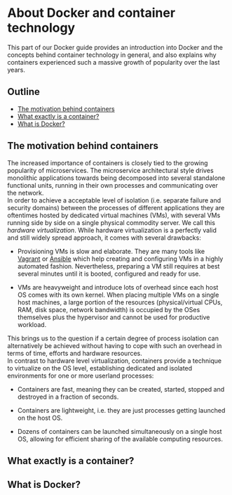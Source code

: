 # About Docker and container technology

This part of our Docker guide provides an introduction into Docker and the concepts behind container technology in general, and also explains why containers experienced such a massive growth of popularity over the last years.  

## Outline

 - [The motivation behind containers](#the-motivation-behind-containers)
 - [What exactly is a container?](#what-exactly-is-a-container?)
 - [What is Docker?](#what-is-docker?)


## The motivation behind containers

The increased importance of containers is closely tied to the growing popularity of microservices. The microservice architectural style drives monolithic applications towards being decomposed into several standalone functional units, running in their own processes and communicating over the network.<br/>
In order to achieve a acceptable level of isolation (i.e. separate failure and security domains) between the processes of different applications they are oftentimes hosted by dedicated virtual machines (VMs), with several VMs running side by side on a single physical commodity server. We call this _hardware virtualization_.
While hardware virtualization is a perfectly valid and still widely spread approach, it comes with several drawbacks:

 - Provisioning VMs is slow and elaborate. They are many tools like [Vagrant](https://www.vagrantup.com/) or [Ansible](https://www.ansible.com/) which help creating and configuring VMs in a highly automated fashion. Nevertheless, preparing a VM still requires at best several minutes until it is booted, configured and ready for use.  

 - VMs are heavyweight and introduce lots of overhead since each host OS comes with its own kernel. When placing multiple VMs on a single host machines, a large portion of the resources (physical/virtual CPUs, RAM, disk space, network bandwidth) is occupied by the OSes themselves plus the hypervisor and cannot be used for productive workload.


This brings us to the question if a certain degree of process isolation can alternatively be achieved without having to cope with such an overhead in terms of time, efforts and hardware resources.<br/>
In contrast to hardware level virtualization, containers provide a technique to virtualize on the OS level, establishing dedicated and isolated environments for one or more userland processes:

 - Containers are fast, meaning they can be created, started, stopped and destroyed in a fraction of seconds.

 - Containers are lightweight, i.e. they are just processes getting launched on the host OS.

 - Dozens of containers can be launched simultaneously on a single host OS, allowing for efficient sharing of the available computing resources.



## What exactly is a container?



## What is Docker?
